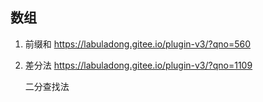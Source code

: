 ## 数组

1. 前缀和
   https://labuladong.gitee.io/plugin-v3/?qno=560
2. 差分法
   https://labuladong.gitee.io/plugin-v3/?qno=1109

    二分查找法
